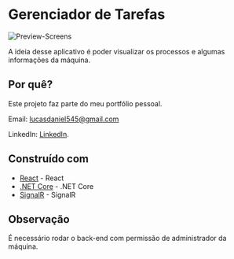 # Gerenciador de Tarefas

![Preview-Screens](https://github.com/LucasDanieel/Gerenciador-de-Tarefas/blob/main/tela.gif)

A ideia desse aplicativo é poder visualizar os processos e algumas informações da máquina.

## Por quê?

Este projeto faz parte do meu portfólio pessoal.

Email: lucasdaniel545@gmail.com

LinkedIn: [LinkedIn](https://www.linkedin.com/in/lucas-daniel-a2b1bb23b/).

## Construído com

- [React](https://pt-br.reactjs.org/) - React
- [.NET Core](https://dotnet.microsoft.com/) - .NET Core
- [SignalR](https://dotnet.microsoft.com/apps/aspnet/signalr) - SignalR

## Observação

É necessário rodar o back-end com permissão de administrador da máquina.
